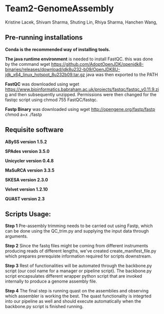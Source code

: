 # Team2-GenomeAssembly
Kristine Lacek, Shivam Sharma, Shuting Lin, Rhiya Sharma, Hanchen Wang,

## Pre-running installations

**Conda is the recommended way of installing tools.**

**The java runtime environment** is needed to install FastQC. this was done by the command 
wget https://github.com/AdoptOpenJDK/openjdk8-binaries/releases/download/jdk8u232-b09/OpenJDK8U-jdk_x64_linux_hotspot_8u232b09.tar.gz
java was then exported to the PATH

**FastQC** was downloaded using wget https://www.bioinformatics.babraham.ac.uk/projects/fastqc/fastqc_v0.11.9.zip and then subsequently unzipped. Permissions were then changed for the fastqc script using chmod 755 FastQC/fastqc.

**Fastp Binary** was downloaded using wget http://opengene.org/fastp/fastp
chmod a+x ./fastp


## Requisite software
**ABySS version 1.5.2** 

**SPAdes version 3.5.0** 

**Unicycler version 0.4.8**

**MaSuRCA version 3.3.5**

**SKESA version 2.3.0**

**Velvet version 1.2.10**

**QUAST version 2.3** 


## Scripts Usage:


**Step 1**  Pre-assembly trimming needs to be carried out using Fastp, which can be done using the QC_trim.py and supplying the input data through arguments.

**Step 2**
  Since the fastq files might be coming from different instruments producing reads of different lengths, we've created create_manifest_file.py which prepares prerequiste information required for scripts downstream.
  
**Step 3**
  Rest of functionalities will be automated through the backbone.py script (our cool name for a manager or pipeline script). The backbone.py script encapsulates different wrapper python script that are invoked internally to produce a genome assembly file.
 
**Step 4**
  The final step is running quast on the assemblies and observing which assembler is working the best. The quast functionality is integrted into our pipeline as well and should execute automatically when the backbone.py script is finished running.
